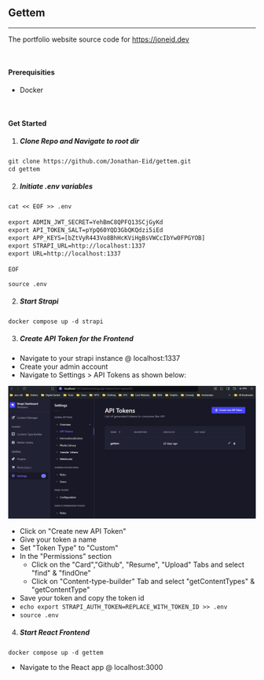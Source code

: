 ## Gettem
<hr>

The portfolio website source code for https://joneid.dev

<br>

#### Prerequisities  

- Docker

<br>

#### Get Started
1. ##### Clone Repo and Navigate to root dir
```
git clone https://github.com/Jonathan-Eid/gettem.git
cd gettem
```


2. ##### Initiate .env variables
```
cat << EOF >> .env

export ADMIN_JWT_SECRET=YehBmC8QPFQ13SCjGyKd
export API_TOKEN_SALT=pYpQ60YQD3GbQKQdzi5iEd
export APP_KEYS=[bZtVyR443Vo8BhHcKViHgBsVWCcIbYw0FPGYOB]
export STRAPI_URL=http://localhost:1337
export URL=http://localhost:1337

EOF
```
```
source .env
```

2. ##### Start Strapi

```
docker compose up -d strapi
```

3. ##### Create API Token for the Frontend

- Navigate to your strapi instance @ localhost:1337 
- Create your admin account
- Navigate to Settings > API Tokens as shown below:

![alt text](instructions/api.png)

- Click on "Create new API Token"
- Give your token a name
- Set "Token Type" to "Custom"
- In the "Permissions" section
    - Click on the "Card","Github", "Resume", "Upload" Tabs and select "find" & "findOne"
    - Click on "Content-type-builder" Tab and select "getContentTypes" & "getContentType"
- Save your token and copy the token id
- `echo export STRAPI_AUTH_TOKEN=REPLACE_WITH_TOKEN_ID >> .env`
- `source .env`

4. ##### Start React Frontend

```
docker compose up -d gettem
```
- Navigate to the React app @ localhost:3000 

